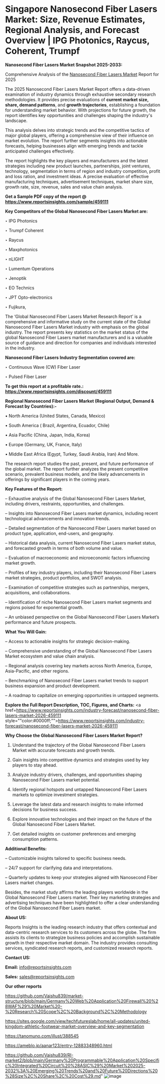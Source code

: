 # Singapore Nanosecond Fiber Lasers Market: Size, Revenue Estimates, Regional Analysis, and Forecast Overview | IPG Photonics, Raycus, Coherent, Trumpf

<strong>Nanosecond Fiber Lasers Market Snapshot 2025-2033:</strong>

Comprehensive Analysis of the <a href=https://www.reportsinsights.com/sample/459111>Nanosecond Fiber Lasers Market</a> Report for 2025

The 2025 Nanosecond Fiber Lasers Market Report offers a data-driven examination of industry dynamics through exhaustive secondary research methodologies. It provides precise evaluations of <strong>current market size, share, demand patterns</strong>, and <strong>growth trajectories</strong>, establishing a foundation for understanding market behavior. With projections for future growth, the report identifies key opportunities and challenges shaping the industry's landscape.

This analysis delves into strategic trends and the competitive tactics of major global players, offering a comprehensive view of their influence on market evolution. The report further segments insights into actionable forecasts, helping businesses align with emerging trends and tackle anticipated challenges effectively.

The report highlights the key players and manufacturers and the latest strategies including new product launches, partnerships, joint ventures, technology, segmentation in terms of region and industry competition, profit and loss ration, and investment ideas. A precise evaluation of effective manufacturing techniques, advertisement techniques, market share size, growth rate, size, revenue, sales and value chain analysis.

<strong>Get a Sample PDF copy of the report @ <a href=https://www.reportsinsights.com/sample/459111 style=color:#0000ff;>https://www.reportsinsights.com/sample/459111</a></strong>

<strong>Key Competitors of the Global Nanosecond Fiber Lasers Market are:</strong>

‣ IPG Photonics

‣ Trumpf Coherent

‣ Raycus

‣ Maxphotonics

‣ nLIGHT

‣ Lumentum Operations

‣ Jenoptik

‣ EO Technics

‣ JPT Opto-electronics

‣ Fujikura,

The ‘Global Nanosecond Fiber Lasers Market Research Report’ is a comprehensive and informative study on the current state of the Global Nanosecond Fiber Lasers Market industry with emphasis on the global industry. The report presents key statistics on the market status of the global Nanosecond Fiber Lasers market manufacturers and is a valuable source of guidance and direction for companies and individuals interested in the industry.

<strong>Nanosecond Fiber Lasers Industry Segmentation covered are:</strong>

‣ Continuous Wave (CW) Fiber Laser

‣ Pulsed Fiber Laser

<strong>To get this report at a profitable rate.: <a href=https://www.reportsinsights.com/discount/459111 style=color:#0000ff;>https://www.reportsinsights.com/discount/459111</a></strong>

<strong>Regional Nanosecond Fiber Lasers Market (Regional Output, Demand &amp; Forecast by Countries):-</strong>

• North America (United States, Canada, Mexico)

• South America ( Brazil, Argentina, Ecuador, Chile)

• Asia Pacific (China, Japan, India, Korea)

• Europe (Germany, UK, France, Italy)

• Middle East Africa (Egypt, Turkey, Saudi Arabia, Iran) And More.

The research report studies the past, present, and future performance of the global market. The report further analyzes the present competitive scenario, prevalent business models, and the likely advancements in offerings by significant players in the coming years.

<strong>Key Features of the Report:</strong>

– Exhaustive analysis of the Global Nanosecond Fiber Lasers Market, including drivers, restraints, opportunities, and challenges.

– Insights into Nanosecond Fiber Lasers market dynamics, including recent technological advancements and innovation trends.

– Detailed segmentation of the Nanosecond Fiber Lasers market based on product type, application, end-users, and geography.

– Historical data analysis, current Nanosecond Fiber Lasers market status, and forecasted growth in terms of both volume and value.

– Evaluation of macroeconomic and microeconomic factors influencing market growth.

– Profiles of key industry players, including their Nanosecond Fiber Lasers market strategies, product portfolios, and SWOT analysis.

– Examination of competitive strategies such as partnerships, mergers, acquisitions, and collaborations.

– Identification of niche Nanosecond Fiber Lasers market segments and regions poised for exponential growth.

– An unbiased perspective on the Global Nanosecond Fiber Lasers Market’s performance and future prospects.

<strong>What You Will Gain:</strong>

– Access to actionable insights for strategic decision-making.

– Comprehensive understanding of the Global Nanosecond Fiber Lasers Market ecosystem and value chain analysis.

– Regional analysis covering key markets across North America, Europe, Asia-Pacific, and other regions.

– Benchmarking of Nanosecond Fiber Lasers market trends to support business expansion and product development.

– A roadmap to capitalize on emerging opportunities in untapped segments.

<strong>Explore the Full Report Description, TOC, Figures, and Charts:</strong>
<a href=https://www.reportsinsights.com/industry-forecast/nanosecond-fiber-lasers-market-2026-459111 style=""color:#0000ff;"">https://www.reportsinsights.com/industry-forecast/nanosecond-fiber-lasers-market-2026-459111</a>

<strong>Why Choose the Global Nanosecond Fiber Lasers Market Report?</strong>

1. Understand the trajectory of the Global Nanosecond Fiber Lasers Market with accurate forecasts and growth trends.

2. Gain insights into competitive dynamics and strategies used by key players to stay ahead.

3. Analyze industry drivers, challenges, and opportunities shaping Nanosecond Fiber Lasers market potential.

4. Identify regional hotspots and untapped Nanosecond Fiber Lasers markets to optimize investment strategies.

5. Leverage the latest data and research insights to make informed decisions for business success.

6. Explore innovative technologies and their impact on the future of the Global Nanosecond Fiber Lasers Market.

7. Get detailed insights on customer preferences and emerging consumption patterns.

<strong>Additional Benefits:</strong>

– Customizable insights tailored to specific business needs.

– 24/7 support for clarifying data and interpretations.

– Quarterly updates to keep your strategies aligned with Nanosecond Fiber Lasers market changes.

Besides, the market study affirms the leading players worldwide in the Global Nanosecond Fiber Lasers market. Their key marketing strategies and advertising techniques have been highlighted to offer a clear understanding of the Global Nanosecond Fiber Lasers market.

<strong><strong>About US</strong>:</strong>

Reports Insights is the leading research industry that offers contextual and data-centric research services to its customers across the globe. The firm assists its clients to strategize business policies and accomplish sustainable growth in their respective market domain. The industry provides consulting services, syndicated research reports, and customized research reports.

<strong>Contact US:</strong>

<p class=><b>Email:</b> <a href=mailto:info@reportsinsights.com>info@reportsinsights.com</a></p>
<p class=><b>Sales:</b> <a href=mailto:sales@reportsinsights.com>sales@reportsinsights.com</a></p>

<strong>Our other reports</strong>

<a href=https://github.com/Vaishu839/market-structure/blob/main/Germany%20Web%20Application%20Firewall%20%28WAF%29%20Market%20-%20Research%20Scope%2C%20Background%2C%20Methodology>https://github.com/Vaishu839/market-structure/blob/main/Germany%20Web%20Application%20Firewall%20%28WAF%29%20Market%20-%20Research%20Scope%2C%20Background%2C%20Methodology</a>

<a href=https://sites.google.com/view/techfutureslab/home/all-updates/united-kingdom-athletic-footwear-market-overview-and-key-segmentation>https://sites.google.com/view/techfutureslab/home/all-updates/united-kingdom-athletic-footwear-market-overview-and-key-segmentation</a>

<a href=https://tanomuno.com/illust/388545>https://tanomuno.com/illust/388545</a>

<a href=https://ameblo.jp/aanar123/entry-12883348960.html>https://ameblo.jp/aanar123/entry-12883348960.html</a>

<a href=https://github.com/Vaishu839/RI-market2/blob/main/Germany%20Programmable%20Application%20Specific%20Integrated%20Circuit%20%28ASIC%29%20Market%202025-2032%3A%20Emerging%20Trends%20and%20Future%20Directions%20%28Size%2C%20Share%2C%20Cost%29.md>https://github.com/Vaishu839/RI-market2/blob/main/Germany%20Programmable%20Application%20Specific%20Integrated%20Circuit%20%28ASIC%29%20Market%202025-2032%3A%20Emerging%20Trends%20and%20Future%20Directions%20%28Size%2C%20Share%2C%20Cost%29.md</a>"
![image](https://github.com/user-attachments/assets/97c8f334-d880-4f25-aa27-66a4ca957e0b)
